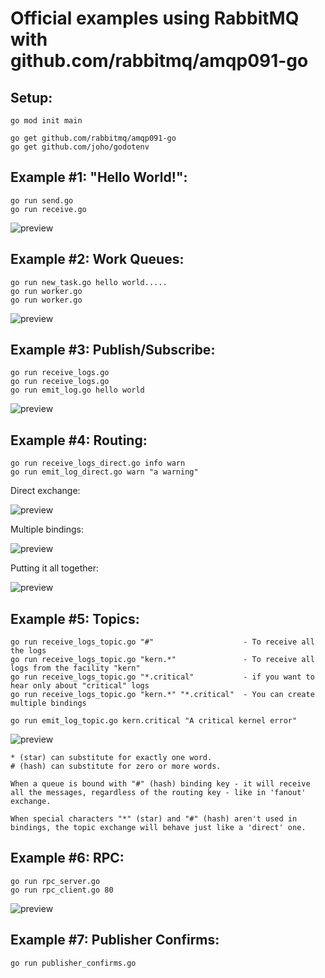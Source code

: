 # Official examples using RabbitMQ with github.com/rabbitmq/amqp091-go

## Setup:

```
go mod init main

go get github.com/rabbitmq/amqp091-go
go get github.com/joho/godotenv
```

## Example #1: "Hello World!":

```
go run send.go
go run receive.go
```

<image src="img/one.png" alt="preview">

## Example #2: Work Queues:

```
go run new_task.go hello world.....
go run worker.go
go run worker.go
```

<image src="img/two.png" alt="preview">

## Example #3: Publish/Subscribe:

```
go run receive_logs.go
go run receive_logs.go
go run emit_log.go hello world
```

<image src="img/exchanges.png" alt="preview">

## Example #4: Routing:

```
go run receive_logs_direct.go info warn
go run emit_log_direct.go warn "a warning"
```

Direct exchange:

<image src="img/direct-exchange.png" alt="preview">

Multiple bindings:

<image src="img/direct-exchange-multiple.png" alt="preview">

Putting it all together:

<image src="img/four.png" alt="preview">

## Example #5: Topics:

```
go run receive_logs_topic.go "#"                    - To receive all the logs
go run receive_logs_topic.go "kern.*"               - To receive all logs from the facility "kern"
go run receive_logs_topic.go "*.critical"           - if you want to hear only about "critical" logs
go run receive_logs_topic.go "kern.*" "*.critical"  - You can create multiple bindings

go run emit_log_topic.go kern.critical "A critical kernel error"
```

<image src="img/topic-exchange.png" alt="preview">

```
* (star) can substitute for exactly one word.
# (hash) can substitute for zero or more words.

When a queue is bound with "#" (hash) binding key - it will receive all the messages, regardless of the routing key - like in 'fanout' exchange.

When special characters "*" (star) and "#" (hash) aren't used in bindings, the topic exchange will behave just like a 'direct' one.
```

## Example #6: RPC:

```
go run rpc_server.go
go run rpc_client.go 80
```

<image src="img/rpc.png" alt="preview">

## Example #7: Publisher Confirms:

```
go run publisher_confirms.go
```

